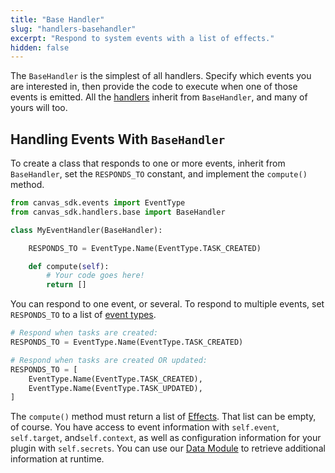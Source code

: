 ```yaml
---
title: "Base Handler"
slug: "handlers-basehandler"
excerpt: "Respond to system events with a list of effects."
hidden: false
---
```


The `BaseHandler` is the simplest of all handlers. Specify which events you
are interested in, then provide the code to execute when one of those events
is emitted. All the [handlers](/sdk/handlers/) inherit from `BaseHandler`, and
many of yours will too.

## Handling Events With `BaseHandler`

To create a class that responds to one or more events, inherit from
`BaseHandler`, set the `RESPONDS_TO` constant, and implement the `compute()`
method.

```python
from canvas_sdk.events import EventType
from canvas_sdk.handlers.base import BaseHandler

class MyEventHandler(BaseHandler):

    RESPONDS_TO = EventType.Name(EventType.TASK_CREATED)

    def compute(self):
        # Your code goes here!
        return []
```

You can respond to one event, or several. To respond to multiple events, set
`RESPONDS_TO` to a list of [event types](/sdk/events/).

```python
# Respond when tasks are created:
RESPONDS_TO = EventType.Name(EventType.TASK_CREATED)

# Respond when tasks are created OR updated:
RESPONDS_TO = [
    EventType.Name(EventType.TASK_CREATED),
    EventType.Name(EventType.TASK_UPDATED),
]
```

The `compute()` method must return a list of [Effects](/sdk/effects/). That list can be empty,
of course. You have access to event information with `self.event`,
`self.target`, and`self.context`, as well as configuration information for
your plugin with `self.secrets`. You can use our [Data Module](/sdk/data/) to
retrieve additional information at runtime.

<br/>
<br/>
<br/>
<br/>
